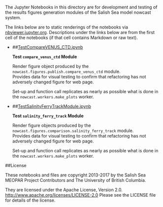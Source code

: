 The Jupyter Notebooks in this directory are for development and testing of
the results figures generation modules of the Salish Sea model nowcast system.

The links below are to static renderings of the notebooks via
[nbviewer.jupyter.org](http://nbviewer.jupyter.org/).
Descriptions under the links below are from the first cell of the notebooks
(if that cell contains Markdown or raw text).

* ##[TestCompareVENUS_CTD.ipynb](http://nbviewer.jupyter.org/urls/bitbucket.org/salishsea/salishseanowcast/raw/tip/notebooks/figures/comparison/TestCompareVENUS_CTD.ipynb)  
    
    **Test `compare_venus_ctd` Module**  
      
    Render figure object produced by the `nowcast.figures.publish.compare_venus_ctd` module.  
    Provides data for visual testing to confirm that refactoring has not adversely changed figure for web page.  
      
    Set-up and function call replicates as nearly as possible what is done in the `nowcast.workers.make_plots` worker.  

* ##[TestSalinityFerryTrackModule.ipynb](http://nbviewer.jupyter.org/urls/bitbucket.org/salishsea/salishseanowcast/raw/tip/notebooks/figures/comparison/TestSalinityFerryTrackModule.ipynb)  
    
    **Test `salinity_ferry_track` Module**  
      
    Render figure objects produced by the `nowcast.figures.comparison.salinity_ferry_track` module.  
    Provides data for visual testing to confirm that refactoring has not adversely changed figure for web page.  
      
    Set-up and function call replicates as nearly as possible what is done in the `nowcast.workers.make_plots` worker.  


##License

These notebooks and files are copyright 2013-2017
by the Salish Sea MEOPAR Project Contributors
and The University of British Columbia.

They are licensed under the Apache License, Version 2.0.
http://www.apache.org/licenses/LICENSE-2.0
Please see the LICENSE file for details of the license.
